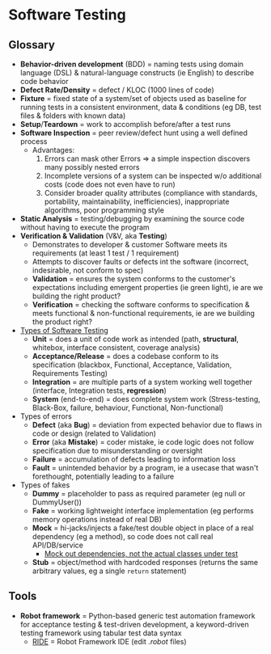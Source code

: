 # Software Testing

## Glossary

* **Behavior-driven development** (BDD) = naming tests using domain language (DSL) & natural-language constructs (ie English) to describe code behavior
* **Defect Rate/Density** = defect / KLOC (1000 lines of code)
* **Fixture** = fixed state of a system/set of objects used as baseline for running tests in a consistent environment, data & conditions (eg DB, test files & folders with known data)
* **Setup**/**Teardown** = work to accomplish before/after a test runs
* **Software Inspection** = peer review/defect hunt using a well defined process
  * Advantages:
    1. Errors can mask other Errors => a simple inspection discovers many possibly nested errors
    2. Incomplete versions of a system can be inspected w/o additional costs (code does not even have to run)
    3. Consider broader quality attributes (compliance with standards, portability, maintainability, inefficiencies), inappropriate algorithms, poor programming style
* **Static Analysis** = testing/debugging by examining the source code without having to execute the program
* **Verification & Validation** (V&V, aka **Testing**)
  * Demonstrates to developer & customer Software meets its requirements (at least 1 test / 1 requirement)
  * Attempts to discover faults or defects int the software (incorrect, indesirable, not conform to spec)
  * **Validation** = ensures the system conforms to the customer's expectations including emergent properties (ie green light), ie are we building the right product?
  * **Verification** = checking the software conforms to specification & meets functional & non-functional requirements, ie are we building the product right?
* [Types of Software Testing](https://www.javatpoint.com/types-of-software-testing)
  * **Unit** = does a unit of code work as intended (path, **structural**, whitebox, interface consistent, coverage analysis)
  * **Acceptance/Release** = does a codebase conform to its specification (blackbox, Functional, Acceptance, Validation, Requirements Testing)
  * **Integration** = are multiple parts of a system working well together (interface, Integration tests, **regression**)
  * **System** (end-to-end) = does complete system work (Stress-testing, Black-Box, failure, behaviour, Functional, Non-functional)
* Types of errors
  * **Defect** (aka **Bug**) = deviation from expected behavior due to flaws in code or design (related to Validation)
  * **Error** (aka **Mistake**) = coder mistake, ie code logic does not follow specification due to misunderstanding or oversight
  * **Failure** = accumulation of defects leading to information loss
  * **Fault** = unintended behavior by a program, ie a usecase that wasn't forethought, potentially leading to a failure
* Types of fakes
  * **Dummy** = placeholder to pass as required parameter (eg null or DummyUser())
  * **Fake** = working lightweight interface implementation (eg performs memory operations instead of real DB)
  * **Mock** = hi-jacks/injects a fake/test double object in place of a real dependency (eg a method), so code does not call real API/DB/service
    * [Mock out dependencies, not the actual classes under test](https://stackoverflow.com/a/2277068)
  * **Stub** = object/method with hardcoded responses (returns the same arbitrary values, eg a single `return` statement)

## Tools

* **Robot framework** = Python-based generic test automation framework for acceptance testing & test-driven development, a keyword-driven testing framework using tabular test data syntax
  * [RIDE](https://github.com/robotframework/RIDE) = Robot Framework IDE (edit _.robot_ files)
